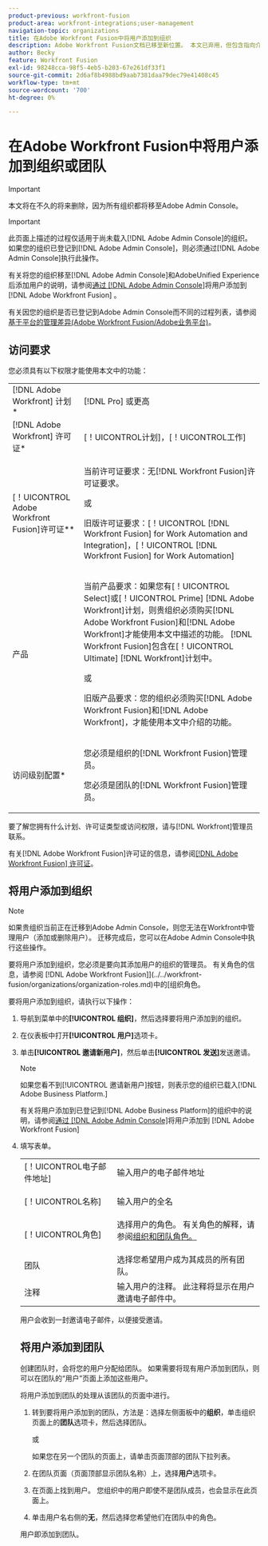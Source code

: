 ```yaml
---
product-previous: workfront-fusion
product-area: workfront-integrations;user-management
navigation-topic: organizations
title: 在Adobe Workfront Fusion中将用户添加到组织
description: Adobe Workfront Fusion文档已移至新位置。 本文已弃用，但包含指向介绍此功能的新文章的链接。
author: Becky
feature: Workfront Fusion
exl-id: 98248cca-98f5-4eb5-b203-67e261df33f1
source-git-commit: 2d6af8b4988bd9aab7381daa79dec79e41408c45
workflow-type: tm+mt
source-wordcount: '700'
ht-degree: 0%

---
```


# 在Adobe Workfront Fusion中将用户添加到组织或团队

>[!IMPORTANT]
>
>本文将在不久的将来删除，因为所有组织都将移至Adobe Admin Console。

>[!IMPORTANT]
>
>此页面上描述的过程仅适用于尚未载入[!DNL Adobe Admin Console]的组织。 如果您的组织已登记到[!DNL Adobe Admin Console]，则必须通过[!DNL Adobe Admin Console]执行此操作。
>
>有关将您的组织移至[!DNL  Adobe Admin Console]和AdobeUnified Experience后添加用户的说明，请参阅[通过 [!DNL Adobe Admin Console]](/help/quicksilver/workfront-fusion/fusion-in-admin-console/add-fusion-users-admin-console.md)将用户添加到 [!DNL Adobe Workfront Fusion] 。
>
>有关因您的组织是否已登记到Adobe Admin Console而不同的过程列表，请参阅[基于平台的管理差异(Adobe Workfront Fusion/Adobe业务平台)](../../../quicksilver/workfront-fusion/fusion-in-admin-console/fusion-in-admin-console.md)。

## 访问要求

您必须具有以下权限才能使用本文中的功能：

<table style="table-layout:auto">
 <col> 
 <col> 
 <tbody> 
  <tr> 
    <td role="rowheader">[!DNL Adobe Workfront] 计划*</td> 
   <td> <p>[!DNL Pro] 或更高</p> </td> 
  </tr> 
   <tr> 
    <td role="rowheader">[!DNL Adobe Workfront] 许可证*</td> 
    <td> <p>[！UICONTROL计划]，[！UICONTROL工作]</p> </td> 
   </tr>
   <tr> 
   <td role="rowheader">[！UICONTROL Adobe Workfront Fusion]许可证**</td> 
   <td>
   <p>当前许可证要求：无[!DNL Workfront Fusion]许可证要求。</p>
   <p>或</p>
   <p>旧版许可证要求：[！UICONTROL [!DNL Workfront Fusion] for Work Automation and Integration]，[！UICONTROL [!DNL Workfront Fusion] for Work Automation]</p>
   </td>
  </tr> 
  <tr> 
   <td role="rowheader">产品</td> 
   <td>
   <p>当前产品要求：如果您有[！UICONTROL Select]或[！UICONTROL Prime] [!DNL Adobe Workfront]计划，则贵组织必须购买[!DNL Adobe Workfront Fusion]和[!DNL Adobe Workfront]才能使用本文中描述的功能。 [!DNL Workfront Fusion]包含在[！UICONTROL Ultimate] [!DNL Workfront]计划中。</p>
   <p>或</p>
   <p>旧版产品要求：您的组织必须购买[!DNL Adobe Workfront Fusion]和[!DNL Adobe Workfront]，才能使用本文中介绍的功能。</p>
   </td> 
  </tr> 
  <tr data-mc-conditions=""> 
   <td role="rowheader">访问级别配置*</td> 
   <td> 
     <p>您必须是组织的[!DNL Workfront Fusion]管理员。</p>
     <p>您必须是团队的[!DNL Workfront Fusion]管理员。</p>
   </td> 
  </tr> 
 </tbody> 
</table>

要了解您拥有什么计划、许可证类型或访问权限，请与[!DNL Workfront]管理员联系。

有关[!DNL Adobe Workfront Fusion]许可证的信息，请参阅[[!DNL Adobe Workfront Fusion] 许可证](../../workfront-fusion/get-started/license-automation-vs-integration.md)。

## 将用户添加到组织


<!--
<p>The procedure to add a user to your Fusion organization differs based on whether your organization has been onboarded to the Adobe Business Platform. </p>
<ul>
<li> <p><a href="#add-a-user-to-an-organization-that-has-been-onboarded-to-the-adobe-business-platform" class="MCXref xref">Add a user to an organization that has been onboarded to the Adobe Business Platform</a> </p> </li>
<li> <p><a href="#add-a-user-to-an-organization-that-has-not-been-onboarded-to-the-adobe-business-console" class="MCXref xref">Add a user to an organization that has not been onboarded to the Adobe Business Console</a> </p> </li>
</ul>
<div>
<p><strong>Add a user to an organization that has been onboarded to the Adobe Business Platform</strong></p>
<p>If your organization has been onboarded to the Adobe Business Platform, you must perform this action through the Adobe Admin Console.</p>
<p>For instructions on adding a user in the Adobe Admin Console:</p>
<ul>
<li> <p>See <a href="../../administration-and-setup/add-users/create-and-manage-users/admin-console.md#create" class="MCXref xref">Create users in Workfront with the Adobe Admin Console</a></p> </li>
<li> <p>See the section "Add users" in the article <a href="https://helpx.adobe.com/enterprise/using/manage-users-individually.html">Manage users individually</a></p> </li>
<li> <p>Contact your Adobe Admin Console Administrator.</p> </li>
</ul>
<p>For a list of procedures that differ based on whether your organization has been onboarded to the Adobe Business Platform, see <a href="../../administration-and-setup/get-started-wf-administration/actions-in-admin-console.md" class="MCXref xref">Platform-based administration differences (Adobe Workfront/Adobe Business Platform)</a>.</p>
</div>
<p><strong>Add a user to an organization that has not been onboarded to the Adobe Business Console</strong></p>

-->
>[!NOTE]
>
>如果贵组织当前正在迁移到Adobe Admin Console，则您无法在Workfront中管理用户（添加或删除用户）。 迁移完成后，您可以在Adobe Admin Console中执行这些操作。

要将用户添加到组织，您必须是要向其添加用户的组织的管理员。 有关角色的信息，请参阅 [!DNL Adobe Workfront Fusion]](../../workfront-fusion/organizations/organization-roles.md)中的[组织角色。

要将用户添加到组织，请执行以下操作：

1. 导航到菜单中的&#x200B;**[!UICONTROL 组织]**，然后选择要将用户添加到的组织。
1. 在仪表板中打开&#x200B;**[!UICONTROL 用户]**&#x200B;选项卡。
1. 单击&#x200B;**[!UICONTROL 邀请新用户]**，然后单击&#x200B;**[!UICONTROL 发送]**&#x200B;发送邀请。

   >[!NOTE]
   >
   >   
   >如果您看不到[!UICONTROL 邀请新用户]按钮，则表示您的组织已载入[!DNL Adobe Business Platform.]
   >
   >  有关将用户添加到已登记到[!DNL Adobe Business Platform]的组织中的说明，请参阅[通过 [!DNL Adobe Admin Console]](/help/quicksilver/workfront-fusion/fusion-in-admin-console/add-fusion-users-admin-console.md)将用户添加到 [!DNL Adobe Workfront Fusion] 

1. 填写表单。

   <table style="table-layout:auto">
<col/>
  <col/>
  <tbody>
    <tr>
      <td role="rowheader">[！UICONTROL电子邮件地址]</td>
      <td>
        输入用户的电子邮件地址
      </td>
    </tr>
    <tr>
      <td role="rowheader">[！UICONTROL名称]</td>
      <td>
        <p>输入用户的全名</p>
      </td>
    </tr>
    <tr>
      <td role="rowheader">[！UICONTROL角色] </td>
      <td>选择用户的角色。 有关角色的解释，请参阅<a href="/help/quicksilver/workfront-fusion/organizations/organization-roles.md">组织和团队角色。</a></p>
   </td>
    </tr>
    <tr>
      <td role="rowheader">团队</td>
      <td>选择您希望用户成为其成员的所有团队。</td>
    </tr>
    <tr>
      <td role="rowheader">注释</td>
      <td>输入用户的注释。 此注释将显示在用户邀请电子邮件中。</td>
    </tr>
  </tbody>
</table>

用户会收到一封邀请电子邮件，以便接受邀请。

## 将用户添加到团队

创建团队时，会将您的用户分配给团队。 如果需要将现有用户添加到团队，则可以在团队的“用户”页面上添加这些用户。

将用户添加到团队的处理从该团队的页面中进行。

1. 转到要将用户添加到的团队，方法是：选择左侧面板中的&#x200B;**组织**，单击组织页面上的&#x200B;**团队**&#x200B;选项卡，然后选择团队。

   或

   如果您在另一个团队的页面上，请单击页面顶部的团队下拉列表。

1. 在团队页面（页面顶部显示团队名称）上，选择&#x200B;**用户**&#x200B;选项卡。
1. 在页面上找到用户。 您组织中的用户即使不是团队成员，也会显示在此页面上。
1. 单击用户名右侧的&#x200B;**无**，然后选择您希望他们在团队中的角色。

用户即添加到团队。